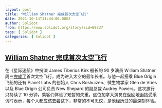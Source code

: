 ```yaml
---
layout: post
title: "William Shatner 完成首次太空飞行"
date: 2021-10-14T11:44:06.000Z
author: Solidot
from: https://www.solidot.org/story?sid=69237
tags: [ Solidot ]
categories: [ Solidot ]
---
```

<!--1634211846000-->
[William Shatner 完成首次太空飞行](https://www.solidot.org/story?sid=69237)
------

<div>
在《星际迷航》中扮演 James Tiberius Kirk 船长的 90 岁演员 William Shatner 周三<a href="https://www.blueorigin.com/news/new-shepard-ns-18-mission-updates">完成了</a>首次太空飞行，成为进入太空的最年长者。与他一起搭乘 Blue Origin飞船的还有 Planet Labs 的创始人 Chris Boshuizen、微生物学家 Glen de Vries 以及  Blue Origin 公司负责 New Shepard 的副总裁 Audrey Powers。这次旅行只持续了 10 分钟，乘客们体验了短暂的失重。这位加拿大演员在返回地面接受采访时表示，每个人都应该去尝试下，非常的不可思议，是他经历过的最深刻体验。
</div>
